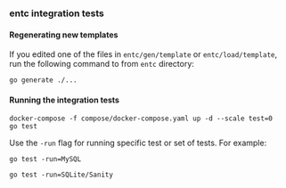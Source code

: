 ### entc integration tests

#### Regenerating new templates

If you edited one of the files in `entc/gen/template` or `entc/load/template`,
run the following command to from `entc` directory:

```
go generate ./...
```

#### Running the integration tests

```
docker-compose -f compose/docker-compose.yaml up -d --scale test=0
go test 
```

Use the `-run` flag for running specific test or set of tests. For example:
```
go test -run=MySQL

go test -run=SQLite/Sanity
```

